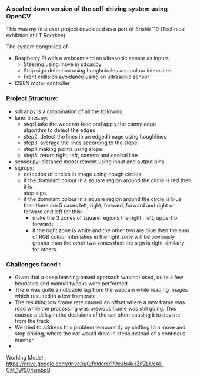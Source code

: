 ### A scaled down version of the self-driving system using  OpenCV
This was my first ever project developed as a part of Srishti '19 (Technical exhibtion at IIT Roorkee) </br>

The system comprises of -    
- Raspberry Pi with a webcam and an ultrasonic sensor as inputs,
  - Steering using move in sdcar.py        
  - Stop sign detection using houghcircles and colour intensities         
  - Front collision avoidance using an ultrasonic sensor     
- l298N motor controller                   

### Project Structure:              
- sdcar.py is a combination of all the following               
- lane_lines.py:                  
  - step1.take the webcam feed and apply the  canny  edge                 
  algorithm to detect the edges                 
  - step2. detect the lines in an edged image using  houghlines                  
  - step3. average the lines according to the slope                 
  - step4.making points using slope                  
  - step5. return right, left, camera and central line               
- sensor.py: distance measurement using input and output pins               
- sign.py:                  
  - detection of circles in image using hough circles                   
  - if the dominant colour in a square region around the circle is red then it is                    
  stop sign.                  
  - if the dominant colour in a square region around the circle is blue then there are 5 cases left, right, forward, forward and right or forward and left for this:     
    - make the 3 zones of square regions the right , left, upper(for forward)    
    - if the right zone is white and the other two are blue then the sum of RGB colour intensities in the right zone will be obviously greater than the other two zones then the sign is right similarly for others.  

### Challenges faced :
- Given that a deep learning based approach was not used, quite a few heuristics and manual tweaks were performed
- There was quite a noticable lag from the webcam while reading images which resulted in a low framerate
- The resulting low frame rate caused an offset where a new frame was read while the processing was previous frame was still going. This caused a delay in the decisions of the car often causing it to deviate from the track
- We tried to address this problem temporarily by shifting to a move and stop driving, where the car would drive in steps instead of a continous manner
- 
Working Model : https://drive.google.com/drive/u/0/folders/1f9eJIs4ksZifZLUeAl-CM_1WS04smbpB
    
       
